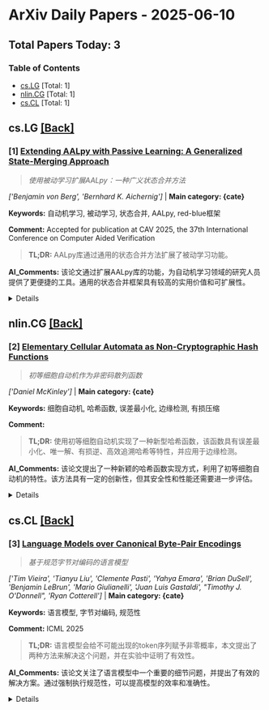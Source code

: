 # ArXiv Daily Papers - 2025-06-10

## Total Papers Today: 3

<div id='toc'></div>

### Table of Contents
- [cs.LG](#cs.LG) [Total: 1]
- [nlin.CG](#nlin.CG) [Total: 1]
- [cs.CL](#cs.CL) [Total: 1]

## <div id='cs.LG'></div> cs.LG [[Back]](#toc)

### [1] [Extending AALpy with Passive Learning: A Generalized State-Merging Approach](http://arxiv.org/abs/2506.06333v1)
> *使用被动学习扩展AALpy：一种广义状态合并方法*

*['Benjamin von Berg', 'Bernhard K. Aichernig']* | **Main category: {cate}**

**Keywords:** 自动机学习, 被动学习, 状态合并, AALpy, red-blue框架

**Comment:** Accepted for publication at CAV 2025, the 37th International
  Conference on Computer Aided Verification

> **TL;DR:** AALpy库通过通用的状态合并方法扩展了被动学习功能。

**AI_Comments:** 该论文通过扩展AALpy库的功能，为自动机学习领域的研究人员提供了更便捷的工具。通用的状态合并框架具有较高的实用价值和可扩展性。

<details>
  <summary>Details</summary>

**Motivation:** 为了在AALpy库中加入被动自动机学习领域中重要的状态合并方法。

**Method:** 在red-blue框架下，使用通用的内部表示来实现不同自动机类型的状态合并算法。

**Result:** 

**Conclusion:** AALpy通过引入通用的状态合并框架，简化了被动学习算法的实现，并为开发新的算法提供了便利。

> **ai_Abstract:** 本研究介绍了AALpy库中新增的基于red-blue框架的通用状态合并方法，用于被动自动机学习。该方法通过统一的内部表示，简化了不同自动机类型的状态合并算法的实现，并降低了开发新算法的难度。实验结果表明，使用AALpy实现现有的状态合并算法仅需少量代码。

> **摘要翻译:** AALpy是一个成熟的开源自动机学习库，使用Python编写，专注于具有IO行为的系统的主动学习。它为不同类型的自动机提供了各种最先进的算法，范围从完全确定性到概率自动机。在这项工作中，我们介绍了最近添加的来自被动自动机学习领域的重要方法的通用实现：red-blue框架中的状态合并。使用不同自动机类型的通用内部表示允许red-blue框架的通用和高度可配置的实现。我们描述了如何使用AALpy定义和执行状态合并算法，这主要将状态合并算法的实现工作量减少到兼容性标准和评分的定义。这有助于现有算法和新算法的实现。特别是，使用AALpy从文献中定义一些现有的状态合并算法只需要几行代码。

</details>


## <div id='nlin.CG'></div> nlin.CG [[Back]](#toc)

### [2] [Elementary Cellular Automata as Non-Cryptographic Hash Functions](http://arxiv.org/abs/2506.06551v1)
> *初等细胞自动机作为非密码散列函数*

*['Daniel McKinley']* | **Main category: {cate}**

**Keywords:** 细胞自动机, 哈希函数, 误差最小化, 边缘检测, 有损压缩

**Comment:** 

> **TL;DR:** 使用初等细胞自动机实现了一种新型哈希函数，该函数具有误差最小化、唯一解、有损逆、高效追溯哈希等特性，并应用于边缘检测。

**AI_Comments:** 该论文提出了一种新颖的哈希函数实现方式，利用了初等细胞自动机的特性。该方法具有一定的创新性，但其安全性和性能还需要进一步评估。

<details>
  <summary>Details</summary>

**Motivation:** 研究初等细胞自动机在非密码散列函数中的应用。

**Method:** 通过误差最小化有损压缩算法在包裹的4x4邻域单元上实现10个初等细胞自动机作为哈希函数。处理所有256条规则，并找到两个8个子集中具有误差最小化和最大化、唯一解、有损逆、高效追溯哈希等特性的10条规则。

**Result:** 

**Conclusion:** 该研究表明初等细胞自动机可以有效地用作非密码散列函数，并具有多种有用的特性。

> **ai_Abstract:** 本研究实现了基于初等细胞自动机的哈希函数，该函数通过误差最小化有损压缩算法处理4x4邻域单元，具有误差最小化、唯一解、有损逆、高效追溯哈希等特性，并应用于边缘检测。该算法用Java实现，可哈希2字节RGB位图。

> **摘要翻译:** 实现了256个基本细胞自动机（ECA）的一个子集，其中的10个被用作哈希函数，使用了在包裹的4x4邻域单元上运行的误差最小化有损压缩算法。处理了所有256条规则，发现两个8个子集中的10条规则具有误差最小化和最大化、唯一解、有损逆、高效追溯哈希以及边缘检测应用等特性。该算法类似于快速傅里叶变换和快速沃尔什-哈达玛变换的嵌套二次幂结构，用Java实现，旨在哈希任何2字节RGB代码位图。

</details>


## <div id='cs.CL'></div> cs.CL [[Back]](#toc)

### [3] [Language Models over Canonical Byte-Pair Encodings](http://arxiv.org/abs/2506.07956v1)
> *基于规范字节对编码的语言模型*

*['Tim Vieira', 'Tianyu Liu', 'Clemente Pasti', 'Yahya Emara', 'Brian DuSell', 'Benjamin LeBrun', 'Mario Giulianelli', 'Juan Luis Gastaldi', "Timothy J. O'Donnell", 'Ryan Cotterell']* | **Main category: {cate}**

**Keywords:** 语言模型, 字节对编码, 规范性

**Comment:** ICML 2025

> **TL;DR:** 语言模型会给不可能出现的token序列赋予非零概率，本文提出了两种方法来解决这个问题，并在实验中证明了有效性。

**AI_Comments:** 该论文关注了语言模型中一个重要的细节问题，并提出了有效的解决方案。通过强制执行规范性，可以提高模型的效率和准确性。

<details>
  <summary>Details</summary>

**Motivation:** 当前语言模型会给每个字符序列的非规范token编码分配非零概率，这既是错误的，也是浪费的，因为它将概率质量从合理的输出中转移出去。

**Method:** 提出了两种方法来强制执行token级别语言模型中的规范性：(1) 通过条件反射实现规范性，利用测试时推理策略，无需额外训练；(2) 通过构建实现规范性，这是一种保证规范输出的模型参数化，但需要训练。

**Result:** 

**Conclusion:** 本文提出了两种方法来强制执行token级别语言模型中的规范性，实验表明修复规范性错误提高了保留数据的可能性。

> **ai_Abstract:** 本文提出了一种解决语言模型中非规范token编码问题的方法。该方法通过条件反射或构建来强制执行token级别语言模型中的规范性，确保只有规范token字符串被分配正概率。实验结果表明，该方法可以提高保留数据的可能性。

> **摘要翻译:** 现代语言模型将字符字符串上的概率分布表示为通过确定性分词器（例如字节对编码）导出的（较短）token字符串上的分布。虽然这种方法在将语言模型扩展到大型语料库方面非常有效，但其目前的化身具有一个令人担忧的属性：该模型为每个字符字符串的指数数量的非规范token编码分配非零概率——这些token字符串解码为有效的字符字符串，但在确定性分词器下是不可能的（即，无论训练语料库有多大，它们都不会出现在任何训练语料库中）。这种错误分配既是错误的，因为非规范字符串从未出现在训练数据中，也是浪费的，因为它将概率质量从合理的输出中转移出去。这些都是可以避免的错误！在这项工作中，我们提出了在token级别语言模型中强制执行规范性的方法，确保只有规范token字符串被分配正概率。我们提出了两种方法：（1）通过条件反射实现规范性，利用测试时推理策略，无需额外训练；（2）通过构建实现规范性，这是一种保证规范输出的模型参数化，但需要训练。我们证明了修复规范性错误提高了几个模型和语料库的保留数据的可能性。

</details>
